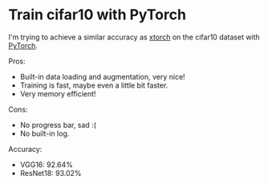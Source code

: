 # Train cifar10 with PyTorch

I'm trying to achieve a similar accuracy as [xtorch](https://github.com/kuangliu/xtorch) on the cifar10 dataset with [PyTorch](http://pytorch.org/).

Pros:
- Built-in data loading and augmentation, very nice!
- Training is fast, maybe even a little bit faster.
- Very memory efficient!

Cons:
- No progress bar, sad :(
- No built-in log.

Accuracy:
- VGG16: 92.64%
- ResNet18: 93.02%

